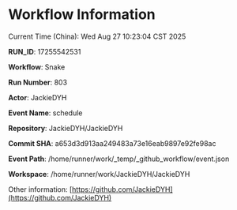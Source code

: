 # Workflow Information

Current Time (China): Wed Aug 27 10:23:04 CST 2025  

**RUN_ID**: 17255542531  

**Workflow**: Snake  

**Run Number**: 803  

**Actor**: JackieDYH  

**Event Name**: schedule  

**Repository**: JackieDYH/JackieDYH  

**Commit SHA**: a653d3d913aa249483a73e16eab9897e92fe98ac  

**Event Path**: /home/runner/work/_temp/_github_workflow/event.json  

**Workspace**: /home/runner/work/JackieDYH/JackieDYH  

Other information: [https://github.com/JackieDYH](https://github.com/JackieDYH)

